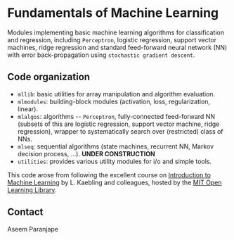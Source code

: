 # Fundamentals of Machine Learning

Modules implementing basic machine learning algorithms for classification and regression, including `Perceptron`, logistic regression, support vector machines, ridge regression and standard feed-forward neural network (NN) with error back-propagation using `stochastic gradient descent`.

## Code organization
* `mllib`: basic utilities for array manipulation and algorithm evaluation.
* `mlmodules`: building-block modules (activation, loss, regularization, linear).
* `mlalgos`: algorithms -- `Perceptron`, fully-connected feed-forward NN (subsets of this are logistic regression, support vector machine, ridge regression), wrapper to systematically search over (restricted) class of NNs.
* `mlseq`: sequential algorithms (state machines, recurrent NN, Markov decision process, ...). **UNDER CONSTRUCTION**
* `utilities`: provides various utility modules for i/o and simple tools.

This code arose from following the excellent course on [Introduction to Machine Learning](https://openlearninglibrary.mit.edu/courses/course-v1:MITx+6.036+1T2019/course/) by L. Kaebling and colleagues, hosted by the [MIT Open Learning Library](https://openlearninglibrary.mit.edu/).

## Contact
Aseem Paranjape
